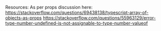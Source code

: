 Resources:
As per props discussion here: https://stackoverflow.com/questions/69438138/typescript-array-of-objects-as-props
https://stackoverflow.com/questions/55963129/error-type-number-undefined-is-not-assignable-to-type-number-valueof